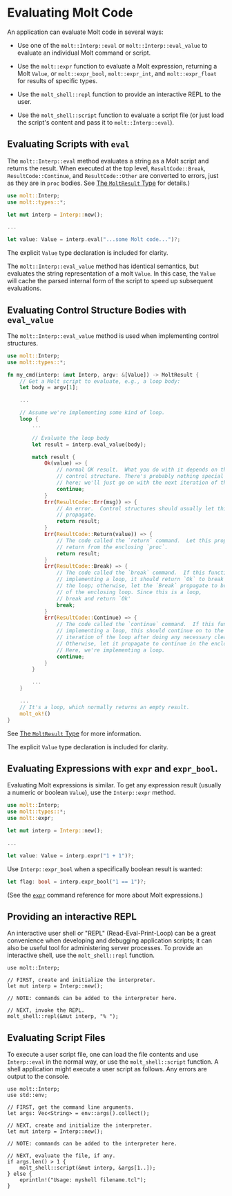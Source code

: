 # Evaluating Molt Code

An application can evaluate Molt code in several ways:

* Use one of the `molt::Interp::eval` or `molt::Interp::eval_value` to evaluate an
  individual Molt command or script.

* Use the `molt::expr` function to evaluate a Molt expression, returning a Molt `Value`,
  or `molt::expr_bool`, `molt::expr_int`, and `molt::expr_float` for results of specific
  types.

* Use the `molt_shell::repl` function to provide an interactive REPL to the user.

* Use the `molt_shell::script` function to evaluate a script file (or just load the script's
  content and pass it to `molt::Interp::eval`).

## Evaluating Scripts with `eval`

The `molt::Interp::eval` method evaluates a string as a Molt script and returns the
result.  When executed at the top level, `ResultCode::Break`, `ResultCode::Continue`,
and `ResultCode::Other` are converted to errors, just as they are in `proc` bodies. See
[The `MoltResult` Type](./molt_result.md) for details.)

```rust
use molt::Interp;
use molt::types::*;

let mut interp = Interp::new();

...

let value: Value = interp.eval("...some Molt code...")?;
```

The explicit `Value` type declaration is included for clarity.

The `molt::Interp::eval_value` method has identical semantics, but evaluates the string
representation of a molt `Value`. In this case, the `Value` will cache the parsed internal
form of the script to speed up subsequent evaluations.

## Evaluating Control Structure Bodies with `eval_value`

The `molt::Interp::eval_value` method is used when implementing control structures.

```rust
use molt::Interp;
use molt::types::*;

fn my_cmd(interp: &mut Interp, argv: &[Value]) -> MoltResult {
    // Get a Molt script to evaluate, e.g., a loop body:
    let body = argv[1];

    ...

    // Assume we're implementing some kind of loop.
    loop {
        ...

        // Evaluate the loop body
        let result = interp.eval_value(body);

        match result {
            Ok(value) => {
                // normal OK result.  What you do with it depends on the
                // control structure. There's probably nothing special to do
                // here; we'll just go on with the next iteration of the loop.
                continue;
            }
            Err(ResultCode::Err(msg)) => {
                // An error.  Control structures should usually let this
                // propagate.
                return result;
            }
            Err(ResultCode::Return(value)) => {
                // The code called the `return` command.  Let this propagate to
                // return from the enclosing `proc`.
                return result;
            }
            Err(ResultCode::Break) => {
                // The code called the `break` command.  If this function is
                // implementing a loop, it should return `Ok` to break out of
                // the loop; otherwise, let the `Break` propagate to break out
                // of the enclosing loop. Since this is a loop,  
                // break and return `Ok'
                break;
            }
            Err(ResultCode::Continue) => {
                // The code called the `continue` command.  If this function is
                // implementing a loop, this should continue on to the next
                // iteration of the loop after doing any necessary clean-up.  
                // Otherwise, let it propagate to continue in the enclosing loop.
                // Here, we're implementing a loop.
                continue;
            }
        }

        ...
    }

    ...
    // It's a loop, which normally returns an empty result.
    molt_ok!()
}
```

See [The `MoltResult` Type](./molt_result.md) for more information.

The explicit `Value` type declaration is included for clarity.

## Evaluating Expressions with `expr` and `expr_bool`.

Evaluating Molt expressions is similar.  To get any expression result (usually a
numeric or boolean `Value`), use the `Interp::expr` method.

```rust
use molt::Interp;
use molt::types::*;
use molt::expr;

let mut interp = Interp::new();

...

let value: Value = interp.expr("1 + 1")?;
```

Use `Interp::expr_bool` when a specifically boolean result is wanted:

```rust
let flag: bool = interp.expr_bool("1 == 1")?;
```

(See the [`expr`](../ref/expr.md) command reference for more about Molt expressions.)

## Providing an interactive REPL

An interactive user shell or "REPL" (Read-Eval-Print-Loop) can be a great convenience
when developing and debugging application scripts; it can also be useful tool for
administering server processes.  To provide an interactive shell, use
the `molt_shell::repl` function.

```
use molt::Interp;

// FIRST, create and initialize the interpreter.
let mut interp = Interp::new();

// NOTE: commands can be added to the interpreter here.

// NEXT, invoke the REPL.
molt_shell::repl(&mut interp, "% ");
```

## Evaluating Script Files

To execute a user script file, one can load the file contents and use `Interp::eval` in
the normal way, or use the `molt_shell::script` function.  A shell application might
execute a user script as follows.  Any errors are output to the console.

```
use molt::Interp;
use std::env;

// FIRST, get the command line arguments.
let args: Vec<String> = env::args().collect();

// NEXT, create and initialize the interpreter.
let mut interp = Interp::new();

// NOTE: commands can be added to the interpreter here.

// NEXT, evaluate the file, if any.
if args.len() > 1 {
    molt_shell::script(&mut interp, &args[1..]);
} else {
    eprintln!("Usage: myshell filename.tcl");
}
```
